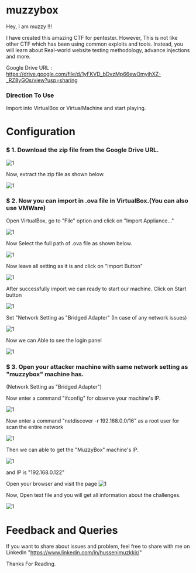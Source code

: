 # muzzybox

Hey, I am muzzy !!!

I have created this amazing CTF for pentester. However, This is not like other CTF which has been using common exploits and tools. Instead, you will learn about Real-world website testing methodology, advance injections and more.

Google Drive URL : https://drive.google.com/file/d/1yFKVD_bDvzMp66ewOmyihXZ-_RZ8yGOs/view?usp=sharing


### Direction To Use
Import into VirtualBox or VirtualMachine and start playing.

# Configuration

### $ 1. Download the zip file from the Google Drive URL.

![1](https://user-images.githubusercontent.com/61471222/75571333-f6ba3900-5a7e-11ea-9209-295b96ab4416.png)

Now, extract the zip file as shown below.

![1](https://user-images.githubusercontent.com/61471222/75571703-b7d8b300-5a7f-11ea-8793-21fae880b7e9.png)



### $ 2. Now you can import in .ova file in VirtualBox.(You can also use VMWare)
Open VirtualBox, go to "File" option and click on "Import Appliance..."

![1](https://user-images.githubusercontent.com/61471222/75571882-169e2c80-5a80-11ea-92a0-02afdbd1b989.png)

Now Select the full path of .ova file as shown below.

![1](https://user-images.githubusercontent.com/61471222/75572029-64b33000-5a80-11ea-96a4-e65d79bcca38.png)

Now leave all setting as it is and click on "Import Button"

![1](https://user-images.githubusercontent.com/61471222/75572225-ac39bc00-5a80-11ea-8d61-d90178325a3f.png)

After successfully import we can ready to start our machine.
Click on Start button

![1](https://user-images.githubusercontent.com/61471222/75572711-4bf74a00-5a81-11ea-8cf4-14ab97d4e4ec.png)

Set "Network Setting as "Bridged Adapter" (In case of any network issues)

![1](https://user-images.githubusercontent.com/61471222/75572874-a85a6980-5a81-11ea-8092-aa51dbcdc2e7.png)

Now we can Able to see the login panel

![1](https://user-images.githubusercontent.com/61471222/75573080-17d05900-5a82-11ea-96cb-b2d71ff1ca5a.png)



### $ 3. Open your attacker machine with same network setting as "muzzybox" machine has. 
(Network Setting as "Bridged Adapter")

Now enter a command "ifconfig" for observe your machine's IP.

![1](https://user-images.githubusercontent.com/61471222/75573505-fcb21900-5a82-11ea-82bd-fec494ee31a1.png)

Now enter a command "netdiscover -r 192.168.0.0/16" as a root user for scan the entire network

![1](https://user-images.githubusercontent.com/61471222/75573921-d9d43480-5a83-11ea-974b-a11f8713b140.png)

Then we can able to get the "MuzzyBox" machine's IP.

![1](https://user-images.githubusercontent.com/61471222/75574121-143dd180-5a84-11ea-8031-3de691a4d635.png)

and IP is "192.168.0.122"

Open your browser and visit the page
![1](https://user-images.githubusercontent.com/61471222/75574499-6da60080-5a84-11ea-89f8-4836cc983801.png)

Now, Open text file and you will get all information about the challenges.

![1](https://user-images.githubusercontent.com/61471222/75574915-2a985d00-5a85-11ea-9297-de0f8dc03d12.png)


# Feedback and Queries

If you want to share about issues and problem, feel free to share with me on LinkedIn
"https://www.linkedin.com/in/hussenimuzkkir/" 

Thanks For Reading.

